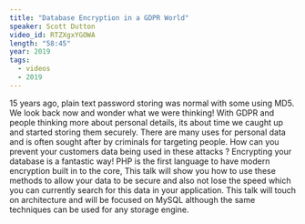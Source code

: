 ```yaml
---
title: "Database Encryption in a GDPR World"
speaker: Scott Dutton
video_id: RTZXgxYGOWA
length: "58:45"
year: 2019
tags:
  - videos
  - 2019
---
```


15 years ago, plain text password storing was normal with some using MD5. We look back now and wonder what we were thinking! With GDPR and people thinking more about personal details, its about time we caught up and started storing them securely. There are many uses for personal data and is often sought after by criminals for targeting people. How can you prevent your customers data being used in these attacks ? Encrypting your database is a fantastic way! PHP is the first language to have modern encryption built in to the core, This talk will show you how to use these methods to allow your data to be secure and also not lose the speed which you can currently search for this data in your application. This talk will touch on architecture and will be focused on MySQL although the same techniques can be used for any storage engine.
